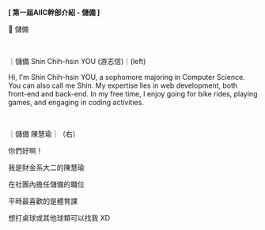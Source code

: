 **[ 第一屆AIIC幹部介紹 - 儲備 ]**

🎒 儲備

&nbsp;

｜儲備 Shin Chih-hsin YOU (游志信)｜(left)

Hi, I'm Shin Chih-hsin YOU, a sophomore majoring in Computer Science. You can also call me Shin. My expertise lies in web development, both front-end and back-end. In my free time, I enjoy going for bike rides, playing games, and engaging in coding activities.

&nbsp;

｜儲備 陳慧瑜｜（右）

你們好啊！

我是財金系大二的陳慧瑜

在社團內擔任儲備的職位

平時最喜歡的是體育課

想打桌球或其他球類可以找我 XD
